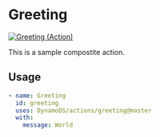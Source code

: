 # Greeting

[![Greeting (Action)](https://github.com/DynamoDS/actions/actions/workflows/greeting_action.yml/badge.svg)](https://github.com/DynamoDS/actions/actions/workflows/greeting_action.yml)

This is a sample compostite action.

## Usage

```yaml
- name: Greeting
  id: greeting
  uses: DynamoDS/actions/greeting@master
  with:
    message: World
```
